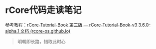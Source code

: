# rCore代码走读笔记
参考教程：[rCore-Tutorial-Book 第三版 — rCore-Tutorial-Book-v3 3.6.0-alpha.1 文档 (rcore-os.github.io)](https://rcore-os.github.io/rCore-Tutorial-Book-v3/)
>明朝即长路，惜取此时心